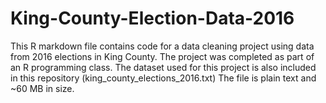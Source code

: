 # King-County-Election-Data-2016
This R markdown file contains code for a data cleaning project using data from 2016 elections in King County. The project was completed as part of an R programming class. The dataset used for this project is also included in this repository (king_county_elections_2016.txt) The file is plain text and ~60 MB in size.
